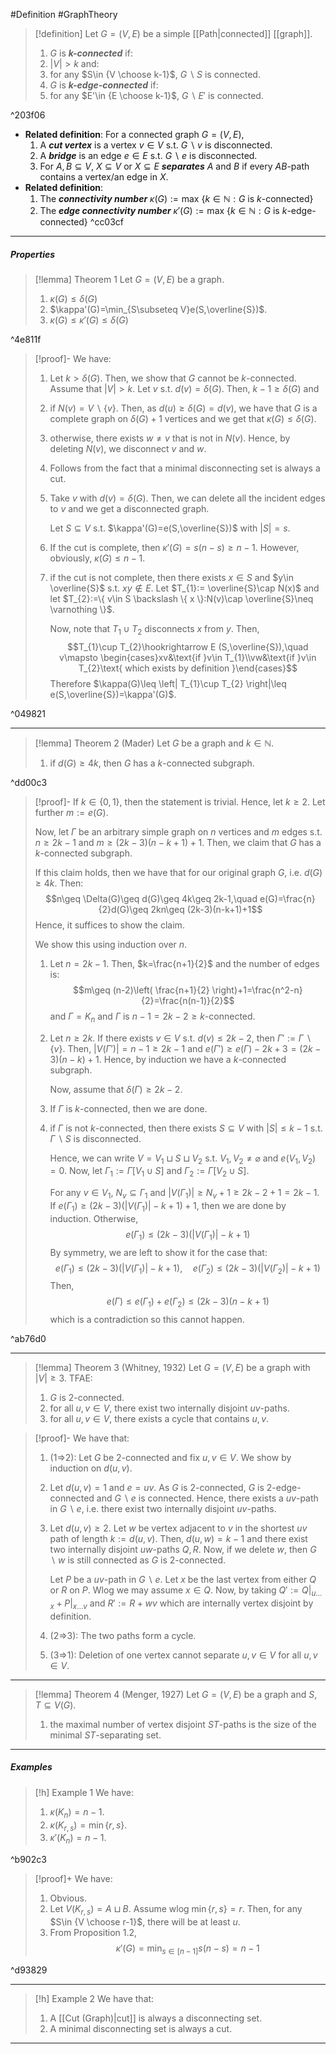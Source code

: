 #Definition #GraphTheory 

> [!definition]
> Let $G=(V,E)$ be a simple [[Path|connected]] [[graph]].
> 1. $G$ is ***$k$-connected*** if:
> 	1. $\left| V \right|> k$ and:
> 	2. for any $S\in {V \choose k-1}$, $G \backslash S$ is connected.
> 2. $G$ is ***$k$-edge-connected*** if:
> 	1. for any $E'\in {E \choose k-1}$, $G \backslash E'$ is connected.

^203f06

- **Related definition**: For a connected graph $G=(V,E)$,
	1. A ***cut vertex*** is a vertex $v\in V$ s.t. $G \backslash v$ is disconnected.
	2. A ***bridge*** is an edge $e\in E$ s.t. $G \backslash e$ is disconnected.
	3. For $A,B\subseteq V$, $X\subseteq V$ or $X\subseteq E$ ***separates*** $A$ and $B$ if every $AB$-path contains a vertex/an edge in $X$.
- **Related definition**: 
	1. The ***connectivity number*** $\kappa(G):=\text{max }\{ k\in \mathbb{N} :G\text{ is }k\text{-connected}\}$
	2. The ***edge connectivity number*** $\kappa'(G):=\text{max }\{ k\in \mathbb{N} :G\text{ is }k\text{-edge-connected}\}$ ^cc03cf

---
##### Properties
> [!lemma] Theorem 1
> Let $G=(V,E)$ be a graph.
> 1. $\kappa(G)\leq \delta(G)$
> 2. $\kappa'(G)=\min_{S\subseteq V}e(S,\overline{S})$.
> 3. $\kappa(G)\leq \kappa'(G)\leq \delta(G)$

^4e811f

> [!proof]-
> We have:
> 
> 1. Let $k> \delta(G)$. Then, we show that $G$ cannot be $k$-connected. Assume that $\left| V \right|>k$. Let $v$ s.t. $d(v)=\delta(G)$. Then, $k-1\geq \delta(G)$ and 
> 	1. if $N(v)=V \backslash \{ v \}$. Then, as $d(u)\geq \delta(G)=d(v)$, we have that $G$ is a complete graph on $\delta(G)+1$ vertices and we get that $\kappa(G)\leq \delta(G)$. 
> 	2. otherwise, there exists $w\neq v$ that is not in $N(v)$. Hence, by deleting $N(v)$, we disconnect $v$ and $w$. 
> 2. Follows from the fact that a minimal disconnecting set is always a cut.
> 3. Take $v$ with $d(v)=\delta(G)$. Then, we can delete all the incident edges to $v$ and we get a disconnected graph.
>    
>    Let $S\subseteq V$ s.t. $\kappa'(G)=e(S,\overline{S})$ with $\left| S \right|=s$. 
> 	1. If the cut is complete, then $\kappa'(G)=s(n-s)\geq n-1$. However, obviously,  $\kappa(G)\leq n-1$. 
> 	2. if the cut is not complete, then there exists $x\in S$ and $y\in \overline{S}$ s.t. $xy\notin E$. Let $T_{1}:= \overline{S}\cap N(x)$ and let $T_{2}:=\{ v\in S \backslash \{ x \}:N(v)\cap \overline{S}\neq \varnothing \}$.
> 	   
> 	   Now, note that $T_{1}\cup T_{2}$ disconnects $x$ from $y$. Then, $$T_{1}\cup T_{2}\hookrightarrow E (S,\overline{S}),\quad v\mapsto \begin{cases}xv&\text{if }v\in T_{1}\\vw&\text{if }v\in T_{2}\text{ which exists by definition }\end{cases}$$Therefore $\kappa(G)\leq \left| T_{1}\cup T_{2} \right|\leq e(S,\overline{S})=\kappa'(G)$.

^049821

---
> [!lemma] Theorem 2 (Mader)
> Let $G$ be a graph and $k\in \mathbb{N}$.
> 1. if $d(G)\geq 4k$, then $G$ has a $k$-connected subgraph.

^dd00c3

> [!proof]-
> If $k\in \{ 0,1 \}$, then the statement is trivial. Hence, let $k\geq 2$. Let further $m:=e(G)$. 
> 
> Now, let $\Gamma$ be an arbitrary simple graph on $n$ vertices and $m$ edges s.t. $n\geq 2k-1$ and $m\geq (2k-3)(n-k+1)+1$. Then, we claim that $G$ has a $k$-connected subgraph.
> 
> If this claim holds, then we have that for our original graph $G$, i.e. $d(G)\geq 4k$. Then: $$n\geq \Delta(G)\geq d(G)\geq 4k\geq 2k-1,\quad e(G)=\frac{n}{2}d(G)\geq 2kn\geq (2k-3)(n-k+1)+1$$
> Hence, it suffices to show the claim.
> 
> We show this using induction over $n$.
> 1. Let $n=2k-1$. Then, $k=\frac{n+1}{2}$ and the number of edges is: $$m\geq (n-2)\left( \frac{n+1}{2} \right)+1=\frac{n^2-n}{2}=\frac{n(n-1)}{2}$$and $\Gamma=K_{n}$ and $\Gamma$ is $n-1=2k-2\geq k$-connected. 
> 2. Let $n\geq 2k$. If there exists $v\in V$ s.t. $d(v)\leq 2k-2$, then $\Gamma':=\Gamma \backslash \{ v \}$. Then, $\left| V(\Gamma') \right|=n-1\geq 2k-1$ and $e(\Gamma')\geq e(\Gamma)-2k+3=(2k-3)(n-k)+1$. Hence, by induction we have a $k$-connected subgraph. 
>    
>    Now, assume that $\delta(\Gamma)\geq 2k-2$. 
> 	1. If $\Gamma$ is $k$-connected, then we are done. 
> 	2. if $\Gamma$ is not $k$-connected, then there exists $S\subseteq V$ with $\left| S \right|\leq k-1$ s.t. $\Gamma \backslash S$ is disconnected. 
> 	   
> 	   Hence, we can write $V=V_{1}\sqcup S \sqcup V_{2}$ s.t. $V_{1},V_{2}\neq \varnothing$ and $e(V_{1},V_{2})= 0$. Now, let $\Gamma_{1}:=\Gamma[V_{1}\cup S]$ and $\Gamma_{2}:=\Gamma[V_{2}\cup S]$.
> 	   
> 	   For any $v\in V_{1}$, $N_{v}\subseteq \Gamma_{1}$ and $\left| V(\Gamma_{1}) \right|\geq N_{v}+1\geq 2k-2+1=2k-1$. If $e(\Gamma_{1})\geq (2k-3)(\left| V(\Gamma_{1}) \right|-k+1)+1$, then we are done by induction. Otherwise, $$e(\Gamma_{1})\leq (2k-3)(\left| V(\Gamma_{1}) \right| -k+1)$$
> 	   By symmetry, we are left to show it for the case that: $$e(\Gamma_{1})\leq (2k-3)(\left| V(\Gamma_{1}) \right| -k+1),\quad e(\Gamma_{2})\leq (2k-3)(\left| V(\Gamma_{2}) \right| -k+1)$$Then, $$e(\Gamma)\leq e(\Gamma_{1})+e(\Gamma_{2})\leq(2k-3)(n-k+1)$$which is a contradiction so this cannot happen. 

^ab76d0

---
> [!lemma] Theorem 3 (Whitney, 1932)
> Let $G=(V,E)$ be a graph with $\left| V \right|\geq 3$. TFAE:
> 1. $G$ is $2$-connected.
> 2. for all $u,v\in V$, there exist two internally disjoint $uv$-paths.
> 3. for all $u,v\in V$, there exists a cycle that contains $u,v$. 

> [!proof]-
> We have that:
> 1. (1=>2): Let $G$ be $2$-connected and fix $u,v\in V$. We show by induction on $d(u,v)$. 
> 	1. Let $d(u,v)=1$ and $e=uv$. As $G$ is $2$-connected, $G$ is $2$-edge-connected and $G \backslash e$ is connected. Hence, there exists a $uv$-path in $G \backslash e$, i.e. there exist two internally disjoint $uv$-paths.
> 	2. Let $d(u,v)\geq 2$. Let $w$ be vertex adjacent to $v$ in the shortest $uv$ path of length $k:= d(u,v)$. Then, $d(u,w)=k-1$ and there exist two internally disjoint $uw$-paths $Q,R$. Now, if we delete $w$, then $G \backslash w$ is still connected as $G$ is $2$-connected. 
> 	   
> 	   Let $P$ be a $uv$-path in $G \backslash e$. Let $x$ be the last vertex from either $Q$ or $R$ on $P$. Wlog we may assume $x\in Q$. Now, by taking $Q':=Q|_{u\dots x}+P|_{x\dots v}$ and $R':=R+wv$ which are internally vertex disjoint by definition.
> 2. (2=>3): The two paths form a cycle.
> 3. (3=>1): Deletion of one vertex cannot separate $u,v\in V$ for all $u,v\in V$. 
---
> [!lemma] Theorem 4 (Menger, 1927)
> Let $G=(V,E)$ be a graph and $S,T\subseteq V(G)$.
> 1. the maximal number of vertex disjoint $ST$-paths is the size of the minimal $ST$-separating set.

---
##### Examples
> [!h] Example 1
> We have:
> 1. $\kappa(K_{n})=n-1$.
> 2. $\kappa(K_{r,s})=\min \{ r,s \}$.
> 3. $\kappa'(K_{n})=n-1$.

^b902c3

> [!proof]+
> We have:
> 1. Obvious.
> 2. Let $V(K_{r,s})=A\sqcup B$. Assume wlog $\min \{ r,s \}=r$. Then, for any $S\in {V \choose r-1}$, there will be at least $u$.
> 3. From Proposition 1.2, $$\kappa'(G)=\min_{s\in[n-1]}s(n-s)=n-1$$

^d93829

---
> [!h] Example 2
> We have that:
> 1. A [[Cut (Graph)|cut]] is always a disconnecting set. 
> 2. A minimal disconnecting set is always a cut.

---